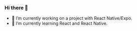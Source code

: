 ### Hi there 👋

- 🔭 I’m currently working on a project with React Native/Expo.
- 🌱 I’m currently learning React and React Native.
